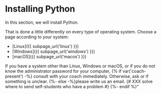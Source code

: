 # Installing Python

In this section, we will install Python.

That is done a little differently on every type of operating system. Choose a page according to your system:

* [Linux]({{ subpage_url('linux') }}) 
* [Windows]({{ subpage_url('windows') }}) 
* [macOS]({{ subpage_url('macos') }}) 

If you have a system other than Linux, Windows or macOS, or if you do not know the administrator password for your computer, {% if var('coach-present') -%} consult with your coach immediately. Otherwise, ask or if something is unclear. {%- else -%}please write us an email. {# XXX solve where to send self-students who have a problem #} {%- endif %}"
